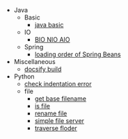   - Java
    - Basic
      - [java basic](/Java/Basic/java-basic.md)
    - IO
      - [BIO NIO AIO](/Java/IO/BIO-NIO-AIO.md)
    - Spring
      - [loading order of Spring Beans](/Java/Spring/loading-order-of-Spring-Beans.md)
  - Miscellaneous
    - [docsify build](/Miscellaneous/docsify-build.md)
  - Python
    - [check indentation error](/Python/check-indentation-error.md)
    - file
      - [get base filename](/Python/file/get-base-filename.md)
      - [is file](/Python/file/is-file.md)
      - [rename file](/Python/file/rename-file.md)
      - [simple file server](/Python/file/simple-file-server.md)
      - [traverse floder](/Python/file/traverse-floder.md)
